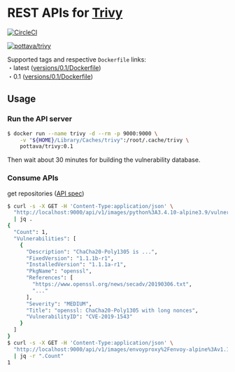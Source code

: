 # REST APIs for [Trivy](https://github.com/knqyf263/trivy)

[![CircleCI](https://circleci.com/gh/pottava/trivy-restapi.svg?style=svg)](https://circleci.com/gh/pottava/trivy-restapi)

[![pottava/trivy](http://dockeri.co/image/pottava/trivy)](https://hub.docker.com/r/pottava/trivy/)

Supported tags and respective `Dockerfile` links:  
・latest ([versions/0.1/Dockerfile](https://github.com/pottava/trivy-restapi/blob/master/versions/0.1/Dockerfile))  
・0.1 ([versions/0.1/Dockerfile](https://github.com/pottava/trivy-restapi/blob/master/versions/0.1/Dockerfile))  

## Usage

### Run the API server

```bash
$ docker run --name trivy -d --rm -p 9000:9000 \
    -v "${HOME}/Library/Caches/trivy":/root/.cache/trivy \
    pottava/trivy:0.1
```

Then wait about 30 minutes for building the vulnerability database.

### Consume APIs

get repositories ([API spec](https://raw.githubusercontent.com/pottava/trivy-restapi/master/spec.yaml))

```bash
$ curl -s -X GET -H 'Content-Type:application/json' \
  "http://localhost:9000/api/v1/images/python%3A3.4.10-alpine3.9/vulnerabilities" \
  | jq .
{
  "Count": 1,
  "Vulnerabilities": [
    {
      "Description": "ChaCha20-Poly1305 is ...",
      "FixedVersion": "1.1.1b-r1",
      "InstalledVersion": "1.1.1a-r1",
      "PkgName": "openssl",
      "References": [
        "https://www.openssl.org/news/secadv/20190306.txt",
        "..."
      ],
      "Severity": "MEDIUM",
      "Title": "openssl: ChaCha20-Poly1305 with long nonces",
      "VulnerabilityID": "CVE-2019-1543"
    }
  ]
}
$ curl -s -X GET -H 'Content-Type:application/json' \
  "http://localhost:9000/api/v1/images/envoyproxy%2Fenvoy-alpine%3Av1.10.0/vulnerabilities?skip-update=yes" \
  | jq -r ".Count"
1
```

